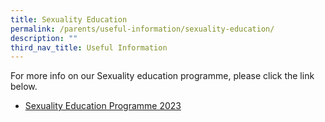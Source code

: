 ```yaml
---
title: Sexuality Education
permalink: /parents/useful-information/sexuality-education/
description: ""
third_nav_title: Useful Information
---
```

For more info on our Sexuality education programme, please click the link below. 
* [Sexuality Education Programme 2023](/files/Sexuality%20Education/2023%20Info%20on%20SEd_HRPS.pdf)